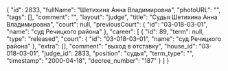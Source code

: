 {
    "id": 2833,
    "fullName": "Шетихина Анна Владимировна",
    "photoURL": "",
    "tags": [],
    "comment": "",
    "layout": "judge",
    "title": "Судья Шетихина Анна Владимировна",
    "court": null,
    "previousCourt": {
        "id": "03-018-03-01",
        "name": "суд Речицкого района"
    },
    "career": [
        {
            "id": 89,
            "term": null,
            "type": "released",
            "court": {
                "id": "03-018-03-01",
                "name": "суд Речицкого района"
            },
            "extra": [],
            "comment": "выход в отставку",
            "house_id": "03-018-03-01",
            "judge_id": 2833,
            "position": "судья",
            "term_type": "",
            "timestamp": "2000-04-18",
            "decree_number": "187"
        }
    ]
}